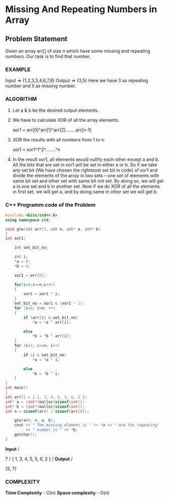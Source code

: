 # Missing And Repeating Numbers in Array

## Problem Statement

Given an array arr[] of size n which have some missing and repeating numbers. Our task is to find that number.

### EXAMPLE

Input => {1,2,3,3,4,6,7,8}
Output => {3,5}
Here we have 3 as repeating number and 5 as missing number.

### ALGORITHM

1. Let a & b be the desired output elements.
2. We have to calculate XOR of all the array elements.

   xor1 = arr[0]^arr[1]^arr[2]........arr[n-1]

3. XOR the results with all numbers from 1 to n.

   xor1 = xor1^1^2^........^n

4. In the result xor1, all elements would nullify each other except a and b. All the bits that are set in xor1 will be set in either a or b. So if we take any set bit (We have chosen the rightmost set bit in code) of xor1 and divide the elements of the array in two sets – one set of elements with same bit set and other set with same bit not set. By doing so, we will get a in one set and b in another set. Now if we do XOR of all the elements in first set, we will get a, and by doing same in other set we will get b.

### C++ Programm code of the Problem

```cpp
#include <bits/std++.h>
using namespace std;

void gtw(int arr[], int n, int* a, int* b)
{
int xor1;

    int set_bit_no;

    int i;
    *a = 0;
    *b = 0;

    xor1 = arr[0];

    for(i=0;i<=n;i++>)
    {
        xor1 = xor1 ^ i;
    }
    set_bit_no = xor1 & (xor1 - 1);
    for (i=0; i<n; ++)
    {
        if (arr[i] & set_bit_no)
            *a = *a ^ arr[i];

        else
            *b = *b ^ arr[i];
    }
    for (i=1; i<=n; i++)
    {
        if (i & set_bit_no)
            *a = *a ^ i;

        else
            *b = *b ^ i;
    }
}
int main()
{
int arr[] = { 1, 3, 4, 5, 5, 6, 2 };
int* a = (int*)malloc(sizeof(int));
int* b = (int*)malloc(sizeof(int));
int n = sizeof(arr) / sizeof(arr[0]);

    gtw(arr, n, a, b);
    cout << " The missing element is " << *a << " and the repeating"
         << " number is " << *b;
    getchar();
}
```

**Input** /

7 /
{ 1, 3, 4, 5, 5, 6, 2 } /
**Output** /

{5, 7}

### COMPLEXITY

**Time Complexity** - O(n)
**Space complexity** - O(n)
